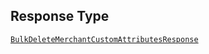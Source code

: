 ## Response Type

[`BulkDeleteMerchantCustomAttributesResponse`](../../doc/models/bulk-delete-merchant-custom-attributes-response.md)
